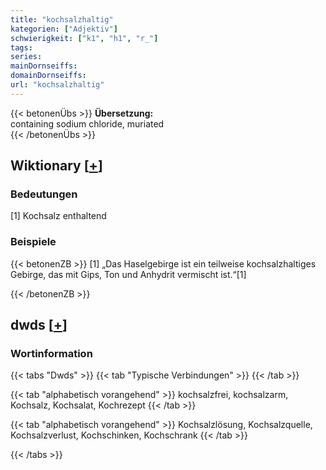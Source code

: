 ```yaml
---
title: "kochsalzhaltig"
kategorien: ["Adjektiv"]
schwierigkeit: ["k1", "h1", "r_"]
tags:
series:
mainDornseiffs:
domainDornseiffs:
url: "kochsalzhaltig"
---
```


{{< betonenÜbs >}}
**Übersetzung:**  
containing sodium chloride, muriated  
{{< /betonenÜbs >}}

## Wiktionary [[+](https://de.wiktionary.org/wiki/kochsalzhaltig)]

### Bedeutungen
[1] Kochsalz enthaltend  

### Beispiele
{{< betonenZB >}}
[1] „Das Haselgebirge ist ein teilweise kochsalzhaltiges Gebirge, das mit Gips, Ton und Anhydrit vermischt ist.“[1]  

{{< /betonenZB >}}


## dwds [[+](https://www.dwds.de/wb/kochsalzhaltig)]

### Wortinformation
{{< tabs "Dwds" >}}
{{< tab "Typische Verbindungen" >}}
{{< /tab >}}

{{< tab "alphabetisch vorangehend" >}}
kochsalzfrei, kochsalzarm, Kochsalz, Kochsalat, Kochrezept
{{< /tab >}}

{{< tab "alphabetisch vorangehend" >}}
Kochsalzlösung, Kochsalzquelle, Kochsalzverlust, Kochschinken, Kochschrank
{{< /tab >}}

{{< /tabs >}}

